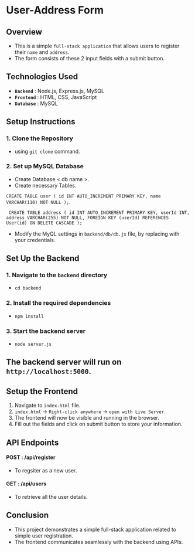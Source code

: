 # User-Address Form

<u></u>

## Overview

* This is a simple `full-stack application` that allows users to register their `name` and `address`.
* The form consists of these 2 input fields with a submit button.

<u></u>

## Technologies Used

* <b>`Backend`</b> :  Node.js, Express.js, MySQL
* <b>`Frontend`</b> :  HTML, CSS, JavaScript
* <b>`Database`</b> :  MySQL

<u></u>

## Setup Instructions

### 1. Clone the Repository ###
* using `git clone` command.

### 2. Set up MySQL Database
* Create Database < db name >.
* Create necessary Tables.

`CREATE TABLE user (
  id INT AUTO_INCREMENT PRIMARY KEY,
  name VARCHAR(110) NOT NULL
);`.

`
CREATE TABLE address (
  id INT AUTO_INCREMENT PRIMARY KEY,
  userId INT,
  address VARCHAR(255) NOT NULL,
  FOREIGN KEY (userId) REFERENCES User(id) ON DELETE CASCADE
);`

* Modify the MyQL settings in `backend/db/db.js` file, by replacing with your credentials.


<u></u>

## Set Up the Backend

### 1. Navigate to the `backend` directory
* `cd backend`
### 2. Install the required dependencies
* `npm install`
### 3. Start the backend server
* `node server.js`

## The backend server will run on `http://localhost:5000`.


<u></u>

## Setup the Frontend

1. Navigate to `index.html` file.
2. `index.html` -> `Right-click anywhere` -> `open with Live Server`.
3. The frontend will now be visible and running in the browser.
4. Fill out the fields and click on submit button to store your information.

<u></u>

## API Endpoints

#### POST : /api/register
* To regsiter as a new user.

#### GET : /api/users
* To retrieve all the user details.

<u></u>

## Conclusion

* This project demonstrates a simple full-stack application related to simple user registration.
* The frontend communicates seamlessly with the backend using APIs.